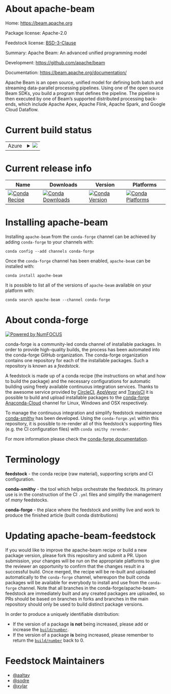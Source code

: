 About apache-beam
=================

Home: https://beam.apache.org

Package license: Apache-2.0

Feedstock license: [BSD-3-Clause](https://github.com/conda-forge/apache-beam-feedstock/blob/master/LICENSE.txt)

Summary: Apache Beam: An advanced unified programming model

Development: https://github.com/apache/beam

Documentation: https://beam.apache.org/documentation/

Apache Beam is an open source, unified model for defining both batch
and streaming data-parallel processing pipelines. Using one of the open
source Beam SDKs, you build a program that defines the pipeline. The
pipeline is then executed by one of Beam’s supported distributed
processing back-ends, which include Apache Apex, Apache Flink, Apache
Spark, and Google Cloud Dataflow.


Current build status
====================


<table>
    
  <tr>
    <td>Azure</td>
    <td>
      <details>
        <summary>
          <a href="https://dev.azure.com/conda-forge/feedstock-builds/_build/latest?definitionId=2693&branchName=master">
            <img src="https://dev.azure.com/conda-forge/feedstock-builds/_apis/build/status/apache-beam-feedstock?branchName=master">
          </a>
        </summary>
        <table>
          <thead><tr><th>Variant</th><th>Status</th></tr></thead>
          <tbody><tr>
              <td>linux_64_python3.6.____cpython</td>
              <td>
                <a href="https://dev.azure.com/conda-forge/feedstock-builds/_build/latest?definitionId=2693&branchName=master">
                  <img src="https://dev.azure.com/conda-forge/feedstock-builds/_apis/build/status/apache-beam-feedstock?branchName=master&jobName=linux&configuration=linux_64_python3.6.____cpython" alt="variant">
                </a>
              </td>
            </tr><tr>
              <td>linux_64_python3.7.____cpython</td>
              <td>
                <a href="https://dev.azure.com/conda-forge/feedstock-builds/_build/latest?definitionId=2693&branchName=master">
                  <img src="https://dev.azure.com/conda-forge/feedstock-builds/_apis/build/status/apache-beam-feedstock?branchName=master&jobName=linux&configuration=linux_64_python3.7.____cpython" alt="variant">
                </a>
              </td>
            </tr><tr>
              <td>linux_64_python3.8.____cpython</td>
              <td>
                <a href="https://dev.azure.com/conda-forge/feedstock-builds/_build/latest?definitionId=2693&branchName=master">
                  <img src="https://dev.azure.com/conda-forge/feedstock-builds/_apis/build/status/apache-beam-feedstock?branchName=master&jobName=linux&configuration=linux_64_python3.8.____cpython" alt="variant">
                </a>
              </td>
            </tr><tr>
              <td>osx_64_python3.6.____cpython</td>
              <td>
                <a href="https://dev.azure.com/conda-forge/feedstock-builds/_build/latest?definitionId=2693&branchName=master">
                  <img src="https://dev.azure.com/conda-forge/feedstock-builds/_apis/build/status/apache-beam-feedstock?branchName=master&jobName=osx&configuration=osx_64_python3.6.____cpython" alt="variant">
                </a>
              </td>
            </tr><tr>
              <td>osx_64_python3.7.____cpython</td>
              <td>
                <a href="https://dev.azure.com/conda-forge/feedstock-builds/_build/latest?definitionId=2693&branchName=master">
                  <img src="https://dev.azure.com/conda-forge/feedstock-builds/_apis/build/status/apache-beam-feedstock?branchName=master&jobName=osx&configuration=osx_64_python3.7.____cpython" alt="variant">
                </a>
              </td>
            </tr><tr>
              <td>osx_64_python3.8.____cpython</td>
              <td>
                <a href="https://dev.azure.com/conda-forge/feedstock-builds/_build/latest?definitionId=2693&branchName=master">
                  <img src="https://dev.azure.com/conda-forge/feedstock-builds/_apis/build/status/apache-beam-feedstock?branchName=master&jobName=osx&configuration=osx_64_python3.8.____cpython" alt="variant">
                </a>
              </td>
            </tr><tr>
              <td>osx_arm64</td>
              <td>
                <a href="https://dev.azure.com/conda-forge/feedstock-builds/_build/latest?definitionId=2693&branchName=master">
                  <img src="https://dev.azure.com/conda-forge/feedstock-builds/_apis/build/status/apache-beam-feedstock?branchName=master&jobName=osx&configuration=osx_arm64_" alt="variant">
                </a>
              </td>
            </tr>
          </tbody>
        </table>
      </details>
    </td>
  </tr>
</table>

Current release info
====================

| Name | Downloads | Version | Platforms |
| --- | --- | --- | --- |
| [![Conda Recipe](https://img.shields.io/badge/recipe-apache--beam-green.svg)](https://anaconda.org/conda-forge/apache-beam) | [![Conda Downloads](https://img.shields.io/conda/dn/conda-forge/apache-beam.svg)](https://anaconda.org/conda-forge/apache-beam) | [![Conda Version](https://img.shields.io/conda/vn/conda-forge/apache-beam.svg)](https://anaconda.org/conda-forge/apache-beam) | [![Conda Platforms](https://img.shields.io/conda/pn/conda-forge/apache-beam.svg)](https://anaconda.org/conda-forge/apache-beam) |

Installing apache-beam
======================

Installing `apache-beam` from the `conda-forge` channel can be achieved by adding `conda-forge` to your channels with:

```
conda config --add channels conda-forge
```

Once the `conda-forge` channel has been enabled, `apache-beam` can be installed with:

```
conda install apache-beam
```

It is possible to list all of the versions of `apache-beam` available on your platform with:

```
conda search apache-beam --channel conda-forge
```


About conda-forge
=================

[![Powered by NumFOCUS](https://img.shields.io/badge/powered%20by-NumFOCUS-orange.svg?style=flat&colorA=E1523D&colorB=007D8A)](http://numfocus.org)

conda-forge is a community-led conda channel of installable packages.
In order to provide high-quality builds, the process has been automated into the
conda-forge GitHub organization. The conda-forge organization contains one repository
for each of the installable packages. Such a repository is known as a *feedstock*.

A feedstock is made up of a conda recipe (the instructions on what and how to build
the package) and the necessary configurations for automatic building using freely
available continuous integration services. Thanks to the awesome service provided by
[CircleCI](https://circleci.com/), [AppVeyor](https://www.appveyor.com/)
and [TravisCI](https://travis-ci.com/) it is possible to build and upload installable
packages to the [conda-forge](https://anaconda.org/conda-forge)
[Anaconda-Cloud](https://anaconda.org/) channel for Linux, Windows and OSX respectively.

To manage the continuous integration and simplify feedstock maintenance
[conda-smithy](https://github.com/conda-forge/conda-smithy) has been developed.
Using the ``conda-forge.yml`` within this repository, it is possible to re-render all of
this feedstock's supporting files (e.g. the CI configuration files) with ``conda smithy rerender``.

For more information please check the [conda-forge documentation](https://conda-forge.org/docs/).

Terminology
===========

**feedstock** - the conda recipe (raw material), supporting scripts and CI configuration.

**conda-smithy** - the tool which helps orchestrate the feedstock.
                   Its primary use is in the construction of the CI ``.yml`` files
                   and simplify the management of *many* feedstocks.

**conda-forge** - the place where the feedstock and smithy live and work to
                  produce the finished article (built conda distributions)


Updating apache-beam-feedstock
==============================

If you would like to improve the apache-beam recipe or build a new
package version, please fork this repository and submit a PR. Upon submission,
your changes will be run on the appropriate platforms to give the reviewer an
opportunity to confirm that the changes result in a successful build. Once
merged, the recipe will be re-built and uploaded automatically to the
`conda-forge` channel, whereupon the built conda packages will be available for
everybody to install and use from the `conda-forge` channel.
Note that all branches in the conda-forge/apache-beam-feedstock are
immediately built and any created packages are uploaded, so PRs should be based
on branches in forks and branches in the main repository should only be used to
build distinct package versions.

In order to produce a uniquely identifiable distribution:
 * If the version of a package **is not** being increased, please add or increase
   the [``build/number``](https://docs.conda.io/projects/conda-build/en/latest/resources/define-metadata.html#build-number-and-string).
 * If the version of a package **is** being increased, please remember to return
   the [``build/number``](https://docs.conda.io/projects/conda-build/en/latest/resources/define-metadata.html#build-number-and-string)
   back to 0.

Feedstock Maintainers
=====================

* [@aaltay](https://github.com/aaltay/)
* [@sodre](https://github.com/sodre/)
* [@xylar](https://github.com/xylar/)

